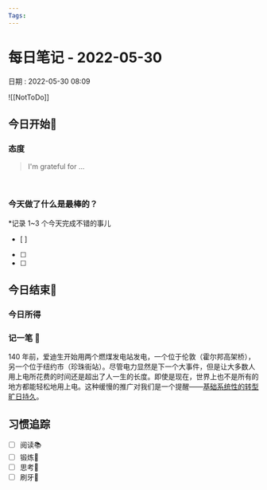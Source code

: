 ```yaml
---
Tags: 
---
```

# 每日笔记 - 2022-05-30
日期 : 2022-05-30 08:09

![[NotToDo]]

## 今日开始🌅    
### 态度
> I'm grateful for ...

<br>

### 今天做了什么是最棒的？
*记录 1~3 个今天完成不错的事儿
- [ ]  
- [ ]  
- [ ]  



## 今日结束🎴
### 今日所得



### 记一笔 📝

140 年前，爱迪生开始用两个燃煤发电站发电，一个位于伦敦（霍尔邦高架桥），另一个位于纽约市（珍珠街站）。尽管电力显然是下一个大事件，但是让大多数人用上电所花费的时间还是超出了人一生的长度。即使是现在，世界上也不是所有的地方都能轻松地用上电。这种缓慢的推广对我们是一个提醒——[基础系统性的转型旷日持久](https://spectrum.ieee.org/fundamental-energy-transitions-can-take-a-century)。
<br>
## 习惯追踪
- [ ] 阅读📚 
- [ ] 锻炼🥊
- [ ] 思考🧠
- [ ] 刷牙🦷